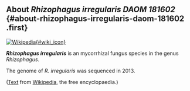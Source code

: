 About *Rhizophagus irregularis DAOM 181602* {#about-rhizophagus-irregularis-daom-181602 .first}
-------------------------------------------

[![Wikipedia](/img/wikipedia_logo_v2_en.png){#wiki_icon}](http://en.wikipedia.org/wiki/Rhizophagus_irregularis)

***Rhizophagus irregularis*** is an mycorrhizal fungus species in the
genus *Rhizophagus*.

The genome of *R. irregularis* was sequenced in 2013.

([Text](http://en.wikipedia.org/wiki/Rhizophagus_irregularis) from
[Wikipedia](http://en.wikipedia.org/), the free encyclopaedia.)
